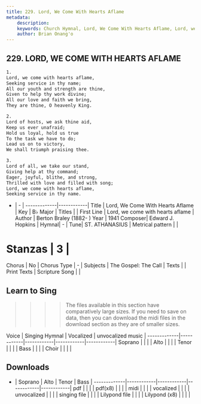 ```yaml
---
title: 229. Lord, We Come With Hearts Aflame
metadata:
    description: 
    keywords: Church Hymnal, Lord, We Come With Hearts Aflame, Lord, we come with hearts aflame, 
    author: Brian Onang'o
---
```



## 229. LORD, WE COME WITH HEARTS AFLAME

```txt
1.
Lord, we come with hearts aflame, 
Seeking service in thy name; 
All our youth and strength are thine, 
Given to help thy work divine; 
All our love and faith we bring, 
They are thine, O heavenly King. 

2.
Lord of hosts, we ask thine aid, 
Keep us ever unafraid; 
Hold us loyal, hold us true 
To the task we have to do; 
Lead us on to victory, 
We shall triumph praising thee. 

3.
Lord of all, we take our stand, 
Giving help at thy command; 
Eager, joyful, blithe, and strong, 
Thrilled with love and filled with song; 
Lord, we come with hearts aflame, 
Seeking service in thy name.

```

- |   -  |
-------------|------------|
Title | Lord, We Come With Hearts Aflame |
Key | B♭ Major |
Titles |  |
First Line | Lord, we come with hearts aflame |
Author | Berton Braley (1882-    )
Year | 1941
Composer| Edward J. Hopkins |
Hymnal|  - |
Tune| ST. ATHANASIUS |
Metrical pattern | |
# Stanzas | 3 |
Chorus | No |
Chorus Type | - |
Subjects | The Gospel: The Call |
Texts |  |
Print Texts | 
Scripture Song |  |
  
## Learn to Sing

>>>> The files available in this section have comparatively large sizes. If you need to save on data, then you can download the midi files in the download section as they are of smaller sizes.

Voice |  Singing Hymnal | Vocalized | unvocalized music |
-------------|------------|------------|------------|------------|
Soprano | | | |
Alto | | | |
Tenor | | | |
Bass | | | |
Choir | | | |

## Downloads

- |  Soprano | Alto | Tenor | Bass |
-------------|------------|------------|------------|------------|
pdf | | | |
pdf(x8) | | | |
midi | | | |
vocalized | | | |
unvocalized | | | |
singing file | | | |
Lilypond file | | | |
Lilypond (x8) | | | |
  